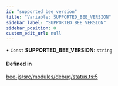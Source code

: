 ```yaml
---
id: "supported_bee_version"
title: "Variable: SUPPORTED_BEE_VERSION"
sidebar_label: "SUPPORTED_BEE_VERSION"
sidebar_position: 0
custom_edit_url: null
---
```


• `Const` **SUPPORTED\_BEE\_VERSION**: `string`

#### Defined in

[bee-js/src/modules/debug/status.ts:5](https://github.com/ethersphere/bee-js/blob/6f227e1/src/modules/debug/status.ts#L5)

